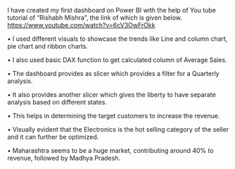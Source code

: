 I have created my first dashboard on Power BI with the help of You tube tutorial of “Rishabh Mishra”, the link of which is given below.
https://www.youtube.com/watch?v=6cV3OwFrOkk

•	I used different visuals to showcase the trends like Line and column chart, pie chart and ribbon charts.

•	I also used basic DAX function to get calculated column of Average Sales.

•	The dashboard provides as slicer which provides a filter for a Quarterly analysis.

•	It also provides another slicer which gives the liberty to have separate analysis based on different states. 

•	This helps in determining the target customers to increase the revenue. 

•	Visually evident that the Electronics is the hot selling category of the seller and it can further be optimized. 

•	Maharashtra seems to be a huge market, contributing around 40% to revenue, followed by Madhya Pradesh.
